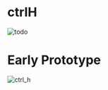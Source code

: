 # ctrlH
![todo](https://user-images.githubusercontent.com/29632526/47339896-42eeaf80-d6ba-11e8-9128-407a0ce34ff1.png)

# Early Prototype
![ctrl_h](https://user-images.githubusercontent.com/29632526/47377467-f84d5180-d712-11e8-94e2-bcdfcb4b89fb.png)
